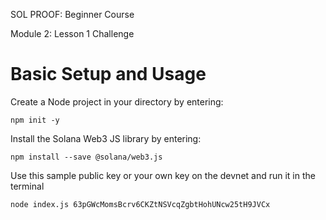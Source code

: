 SOL PROOF: Beginner Course

Module 2: Lesson 1 Challenge

# Basic Setup and Usage

Create a Node project in your directory by entering: 
```
npm init -y
```

Install the Solana Web3 JS library by entering: 
```
npm install --save @solana/web3.js
```

Use this sample public key or your own key on the devnet and run it in the terminal
```
node index.js 63pGWcMomsBcrv6CKZtNSVcqZgbtHohUNcw25tH9JVCx
```
